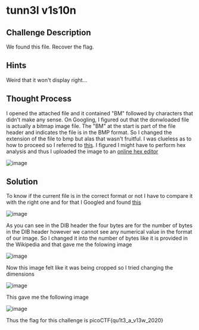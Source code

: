 # tunn3l v1s10n

## Challenge Description

We found this file. Recover the flag.

## Hints

Weird that it won't display right...

## Thought Process

I opened the attached file and it contained "BM" followed by characters that didn't make any sense. On Googling, I figured out that the donwloaded file is actually a bitmap image file. The "BM" at the start is part of the file header and indicates the file is in the BMP format. So I changed the extension of the file to bmp but alas that wasn't fruitful. I was clueless as to how to proceed so I referred to [this](https://trailofbits.github.io/ctf/forensics/). I figured I might have to perform hex analysis and thus I uploaded the image to an [online hex editor](https://hexed.it/) 

![image](https://github.com/user-attachments/assets/1782d36b-222d-4720-be3b-75f4d9c543cb)

## Solution

To know if the current file is in the correct format or not I have to compare it with the right one and for that I Googled and found [this](https://en.wikipedia.org/wiki/BMP_file_format) 

![image](https://github.com/user-attachments/assets/fecacc2e-2ed7-4941-9e25-5eac54e5a80c)

As you can see in the DIB header the four bytes are for the number of bytes in the DIB header however we cannot see any numerical value in the format of our image. So I changed it into the number of bytes like it is provided in the Wikipedia and that gave me the folowing image

![image](https://github.com/user-attachments/assets/902b941e-f4fa-4481-ab72-ebd80e59128a)

Now this image felt like it was being cropped so I tried changing the dimensions

![image](https://github.com/user-attachments/assets/ac8deadb-9ff4-48ca-a38d-ff8d7d578ce5)

This gave me the following image

![image](https://github.com/user-attachments/assets/7d5d8aa3-5cc2-44c4-a63f-67f18c0de4ea)

Thus the flag for this challenge is picoCTF{qu1t3_a_v13w_2020}



